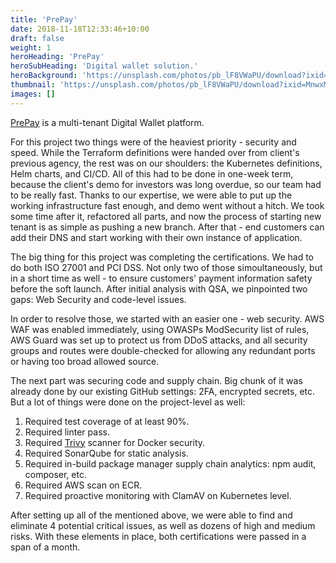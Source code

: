 ```yaml
---
title: 'PrePay'
date: 2018-11-18T12:33:46+10:00
draft: false
weight: 1
heroHeading: 'PrePay'
heroSubHeading: 'Digital wallet solution.'
heroBackground: 'https://unsplash.com/photos/pb_lF8VWaPU/download?ixid=MnwxMjA3fDB8MXxzZWFyY2h8MTF8fGRpZ2l0YWwlMjB3YWxsZXR8ZW58MHwwfHx8MTY3MTMxNzcyNg&force=true&w=1920'
thumbnail: 'https://unsplash.com/photos/pb_lF8VWaPU/download?ixid=MnwxMjA3fDB8MXxzZWFyY2h8MTF8fGRpZ2l0YWwlMjB3YWxsZXR8ZW58MHwwfHx8MTY3MTMxNzcyNg&force=true&w=640'
images: []
---
```


[PrePay](https://prepay.co.il) is a multi-tenant Digital Wallet platform.

For this project two things were of the heaviest priority - security and speed.
While the Terraform definitions were handed over from client's previous agency, the rest was on our shoulders: the Kubernetes definitions, Helm charts, and CI/CD. All of this had to be done in one-week term, because the client's demo for investors was long overdue, so our team had to be really fast. Thanks to our expertise, we were able to put up the working infrastructure fast enough, and demo went without a hitch. We took some time after it, refactored all parts, and now the process of starting new tenant is as simple as pushing a new branch. After that - end customers can add their DNS and start working with their own instance of application.

The big thing for this project was completing the certifications. We had to do both ISO 27001 and PCI DSS. Not only two of those simoultaneously, but in a short time as well - to ensure customers' payment information safety before the soft launch.
After initial analysis with QSA, we pinpointed two gaps: Web Security and code-level issues.

In order to resolve those, we started with an easier one - web security.
AWS WAF was enabled immediately, using OWASPs ModSecurity list of rules, AWS Guard was set up to protect us from DDoS attacks, and all security groups and routes were double-checked for allowing any redundant ports or having too broad allowed source.

The next part was securing code and supply chain.
Big chunk of it was already done by our existing GitHub settings: 2FA, encrypted secrets, etc. But a lot of things were done on the project-level as well:
1. Required test coverage of at least 90%.
2. Required linter pass.
3. Required [Trivy](https://github.com/aquasecurity/trivy) scanner for Docker security.
4. Required SonarQube for static analysis.
5. Required in-build package manager supply chain analytics: npm audit, composer, etc.
6. Required AWS scan on ECR.
7. Required proactive monitoring with ClamAV on Kubernetes level.

After setting up all of the mentioned above, we were able to find and eliminate 4 potential critical issues, as well as dozens of high and medium risks. With these elements in place, both certifications were passed in a span of a month.